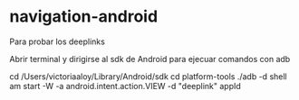 # navigation-android

Para probar los deeplinks

Abrir terminal y dirigirse al sdk de Android para ejecuar comandos con adb

cd /Users/victoriaaloy/Library/Android/sdk
cd platform-tools
./adb -d shell
am start -W -a android.intent.action.VIEW -d "deeplink" appId
